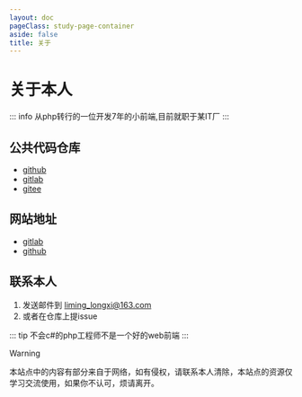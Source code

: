```yaml
---
layout: doc
pageClass: study-page-container
aside: false
title: 关于
---
```


#  关于本人

::: info
从php转行的一位开发7年的小前端,目前就职于某IT厂
:::

## 公共代码仓库

+ [github](https://github.com/usernameisregistered)
+ [gitlab](https://gitlab.com/liming_longxi)
+ [gitee](https://gitee.com/usernameisregistered)

## 网站地址
+ [gitlab](https://liming_longxi.gitlab.io)
+ [github](https://usernameisregistered.github.io)

## 联系本人

1. 发送邮件到 <a href="mailto:liming_longxi@163.com"> liming_longxi@163.com </a> 
2. 或者在仓库上提issue

::: tip
不会c#的php工程师不是一个好的web前端
:::

> [!WARNING]
> 本站点中的内容有部分来自于网络，如有侵权，请联系本人清除，本站点的资源仅学习交流使用，如果你不认可，烦请离开。